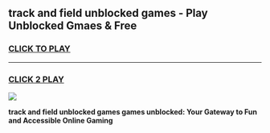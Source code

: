 
## track and field unblocked games - Play Unblocked Gmaes & Free
<h3>
<a href="https://news.freeplayer.one?title=track_and_field_unblocked_games&ref=23F">CLICK TO PLAY</a></h3>
<hr>

<h3>
<a href="https://news.freeplayer.one?title=track_and_field_unblocked_games&ref=23F">CLICK 2 PLAY</a>
  
</h3>

<a href="https://news.freeplayer.one?title=track_and_field_unblocked_games&ref=23F/"><img src="https://clearcache.store/games.png"></a>


**track and field unblocked games games unblocked: Your Gateway to Fun and Accessible Online Gaming**
